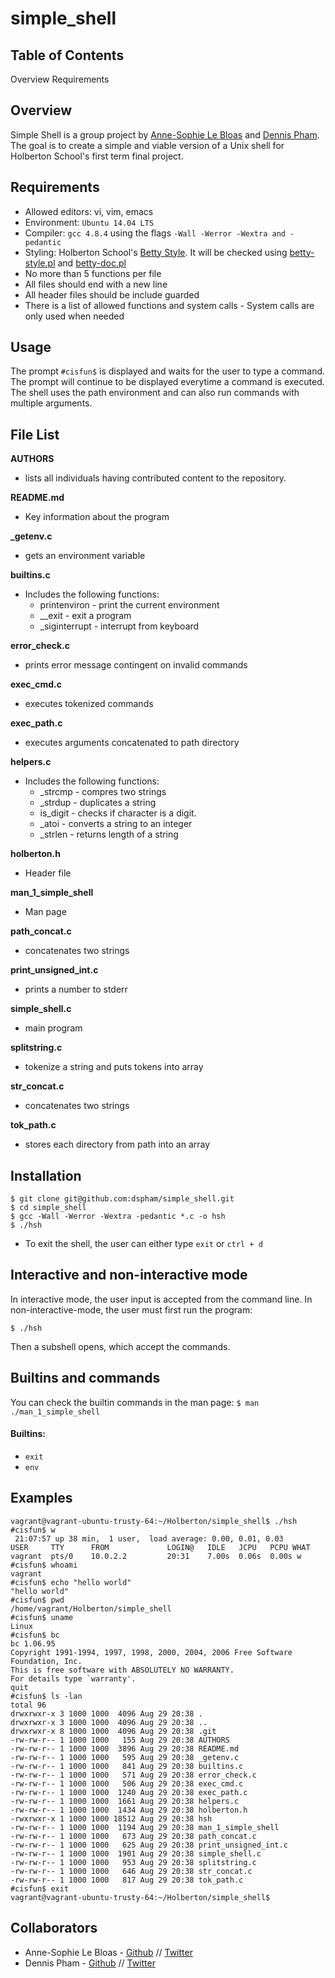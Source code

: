 simple_shell
============

## Table of Contents

Overview
Requirements


## Overview
Simple Shell is a group project by [Anne-Sophie Le Bloas](https://github.com/aslebloas)
and [Dennis Pham](https://github.com/dspham/). The goal is to create a simple
and viable version of a Unix shell for Holberton School's first term final project.

## Requirements
* Allowed editors: vi, vim, emacs
* Environment: `Ubuntu 14.04 LTS`
* Compiler: `gcc 4.8.4` using the flags `-Wall -Werror -Wextra and -pedantic`
* Styling: Holberton School's [Betty Style](https://github.com/holbertonschool/Betty/wiki).
It will be checked using [betty-style.pl](https://github.com/holbertonschool/Betty/blob/master/betty-style.pl)
and [betty-doc.pl](https://github.com/holbertonschool/Betty/blob/master/betty-doc.pl)
* No more than 5 functions per file
* All files should end with a new line
* All header files should be include guarded
* There is a list of allowed functions and system calls - System calls are only used when needed

## Usage
The prompt `#cisfun$` is displayed and waits for the user to type a command.
The prompt will continue to be displayed everytime a command is executed. The
shell uses the path environment and can also run commands with multiple arguments.

## File List

**AUTHORS**
* lists all individuals having contributed content to the repository.

**README.md**
* Key information about the program

**_getenv.c**
* gets an environment variable

**builtins.c**
* Includes the following functions:
    * printenviron - print the current environment
    * __exit - exit a program
    * _siginterrupt - interrupt from keyboard

**error_check.c**
* prints error message contingent on invalid commands

**exec_cmd.c**
* executes tokenized commands

**exec_path.c**
* executes arguments concatenated to path directory

**helpers.c**
* Includes the following functions:
    * _strcmp - compres two strings
    * _strdup - duplicates a string
    * is_digit - checks if character is a digit.
    * _atoi - converts a string to an integer
    * _strlen - returns length of a string

**holberton.h**
* Header file

**man_1_simple_shell**
* Man page

**path_concat.c**
* concatenates two strings

**print_unsigned_int.c**
* prints a number to stderr

**simple_shell.c**
* main program

**splitstring.c**
* tokenize a string and puts tokens into array

**str_concat.c**
* concatenates two strings

**tok_path.c**
* stores each directory from path into an array

## Installation

```
$ git clone git@github.com:dspham/simple_shell.git
$ cd simple_shell
$ gcc -Wall -Werror -Wextra -pedantic *.c -o hsh
$ ./hsh
```

* To exit the shell, the user can either type `exit` or `ctrl + d`


## Interactive and non-interactive mode
In interactive mode, the user input is accepted from the command line.
In non-interactive-mode, the user must first run the program:

 `$ ./hsh`

Then a subshell opens, which accept the commands.

## Builtins and commands

You can check the builtin commands in the man page:
`$ man ./man_1_simple_shell`

#### Builtins:
* `exit`
* `env`

## Examples
```
vagrant@vagrant-ubuntu-trusty-64:~/Holberton/simple_shell$ ./hsh
#cisfun$ w
 21:07:57 up 38 min,  1 user,  load average: 0.00, 0.01, 0.03
USER     TTY      FROM             LOGIN@   IDLE   JCPU   PCPU WHAT
vagrant  pts/0    10.0.2.2         20:31    7.00s  0.06s  0.00s w
#cisfun$ whoami
vagrant
#cisfun$ echo "hello world"
"hello world"
#cisfun$ pwd
/home/vagrant/Holberton/simple_shell
#cisfun$ uname
Linux
#cisfun$ bc
bc 1.06.95
Copyright 1991-1994, 1997, 1998, 2000, 2004, 2006 Free Software Foundation, Inc.
This is free software with ABSOLUTELY NO WARRANTY.
For details type `warranty'.
quit
#cisfun$ ls -lan
total 96
drwxrwxr-x 3 1000 1000  4096 Aug 29 20:38 .
drwxrwxr-x 3 1000 1000  4096 Aug 29 20:38 ..
drwxrwxr-x 8 1000 1000  4096 Aug 29 20:38 .git
-rw-rw-r-- 1 1000 1000   155 Aug 29 20:38 AUTHORS
-rw-rw-r-- 1 1000 1000  3896 Aug 29 20:38 README.md
-rw-rw-r-- 1 1000 1000   595 Aug 29 20:38 _getenv.c
-rw-rw-r-- 1 1000 1000   841 Aug 29 20:38 builtins.c
-rw-rw-r-- 1 1000 1000   571 Aug 29 20:38 error_check.c
-rw-rw-r-- 1 1000 1000   506 Aug 29 20:38 exec_cmd.c
-rw-rw-r-- 1 1000 1000  1240 Aug 29 20:38 exec_path.c
-rw-rw-r-- 1 1000 1000  1661 Aug 29 20:38 helpers.c
-rw-rw-r-- 1 1000 1000  1434 Aug 29 20:38 holberton.h
-rwxrwxr-x 1 1000 1000 18512 Aug 29 20:38 hsh
-rw-rw-r-- 1 1000 1000  1194 Aug 29 20:38 man_1_simple_shell
-rw-rw-r-- 1 1000 1000   673 Aug 29 20:38 path_concat.c
-rw-rw-r-- 1 1000 1000   625 Aug 29 20:38 print_unsigned_int.c
-rw-rw-r-- 1 1000 1000  1901 Aug 29 20:38 simple_shell.c
-rw-rw-r-- 1 1000 1000   953 Aug 29 20:38 splitstring.c
-rw-rw-r-- 1 1000 1000   646 Aug 29 20:38 str_concat.c
-rw-rw-r-- 1 1000 1000   817 Aug 29 20:38 tok_path.c
#cisfun$ exit
vagrant@vagrant-ubuntu-trusty-64:~/Holberton/simple_shell$
```

Collaborators
-------------
* Anne-Sophie Le Bloas -  [Github](https://github.com/aslebloas) // [Twitter](https://twitter.com/anneso_special)
* Dennis Pham - [Github](https://github.com/dspham/) // [Twitter](https://twitter.com/grepdennis)
